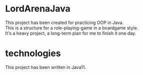 # LordArenaJava

This project has been created for practicing OOP in Java.<br>
This is a structure for a role-playing-game in a boardgame style.<br>
It's a heavy project, a long-term plan for me to finish it one day.<br>

  
# technologies

This project has been written in Java11.
